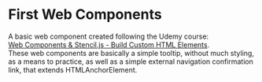# First Web Components
A basic web component created following the Udemy course:<br>
[Web Components & Stencil.js - Build Custom HTML Elements](https://www.udemy.com/course/web-components-stenciljs-build-custom-html-elements).<br>
These web components are basically a simple tooltip, without much styling, as a means to practice, as well as a simple external navigation confirmation link, that extends HTMLAnchorElement.<br>
